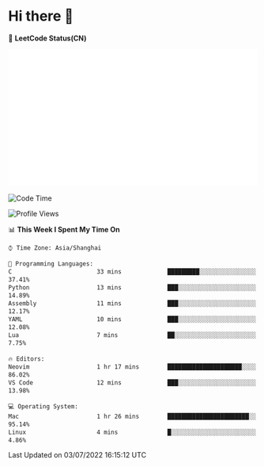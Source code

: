 # Hi there 👋

📝 **LeetCode Status(CN)**

![wsmbsbbz's LeetCode status](https://github.com/wsmbsbbz/wsmbsbbz/blob/main/status.svg)

<!--
**wsmbsbbz/wsmbsbbz** is a ✨ _special_ ✨ repository because its `README.md` (this file) appears on your GitHub profile.

Here are some ideas to get you started:

- 🔭 I’m currently working on ...
- 🌱 I’m currently learning ...
- 👯 I’m looking to collaborate on ...
- 🤔 I’m looking for help with ...
- 💬 Ask me about ...
- 📫 How to reach me: ...
- 😄 Pronouns: ...
- ⚡ Fun fact: ...
-->
<!--START_SECTION:waka-->
![Code Time](http://img.shields.io/badge/Code%20Time-0%20secs-blue)

![Profile Views](http://img.shields.io/badge/Profile%20Views-0-blue)

📊 **This Week I Spent My Time On** 

```text
⌚︎ Time Zone: Asia/Shanghai

💬 Programming Languages: 
C                        33 mins             █████████░░░░░░░░░░░░░░░░   37.41% 
Python                   13 mins             ███░░░░░░░░░░░░░░░░░░░░░░   14.89% 
Assembly                 11 mins             ███░░░░░░░░░░░░░░░░░░░░░░   12.17% 
YAML                     10 mins             ███░░░░░░░░░░░░░░░░░░░░░░   12.08% 
Lua                      7 mins              ██░░░░░░░░░░░░░░░░░░░░░░░   7.75%

🔥 Editors: 
Neovim                   1 hr 17 mins        █████████████████████░░░░   86.02% 
VS Code                  12 mins             ███░░░░░░░░░░░░░░░░░░░░░░   13.98%

💻 Operating System: 
Mac                      1 hr 26 mins        ███████████████████████░░   95.14% 
Linux                    4 mins              █░░░░░░░░░░░░░░░░░░░░░░░░   4.86%

```


 Last Updated on 03/07/2022 16:15:12 UTC
<!--END_SECTION:waka-->
